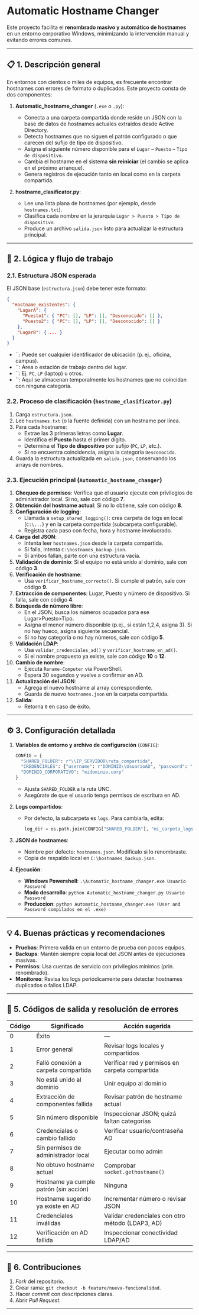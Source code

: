 # Automatic Hostname Changer

Este proyecto facilita el **renombrado masivo y automático de hostnames** en un entorno corporativo Windows, minimizando la intervención manual y evitando errores comunes.

---

## 📋 1. Descripción general

En entornos con cientos o miles de equipos, es frecuente encontrar hostnames con errores de formato o duplicados. Este proyecto consta de dos componentes:

1. **Automatic\_hostname\_changer** (`.exe` o `.py`):

   - Conecta a una carpeta compartida donde reside un JSON con la base de datos de hostnames actuales extraídos desde Active Directory.
   - Detecta hostnames que no siguen el patrón configurado o que carecen del sufijo de tipo de dispositivo.
   - Asigna el siguiente número disponible para el `Lugar` – `Puesto` – `Tipo de dispositivo`.
   - Cambia el hostname en el sistema **sin reiniciar** (el cambio se aplica en el próximo arranque).
   - Genera registros de ejecución tanto en local como en la carpeta compartida.

2. **hostname\_clasificator.py**:

   - Lee una lista plana de hostnames (por ejemplo, desde `hostnames.txt`).
   - Clasifica cada nombre en la jerarquía `Lugar > Puesto > Tipo de dispositivo`.
   - Produce un archivo `salida.json` listo para actualizar la estructura principal.

---

## 🔎 2. Lógica y flujo de trabajo

### 2.1. Estructura JSON esperada

El JSON base (`estructura.json`) debe tener este formato:

```json
{
  "Hostname_existentes": {
    "LugarA": {
      "Puesto1": { "PC": [], "LP": [], "Desconocido": [] },
      "Puesto2": { "PC": [], "LP": [], "Desconocido": [] }
    },
    "LugarB": { ... }
  }
}
```

- ``: Puede ser cualquier identificador de ubicación (p. ej., oficina, campus).
- ``: Área o estación de trabajo dentro del lugar.
- ``: Ej. `PC`, `LP` (laptop) u otros.
- ``: Aquí se almacenan temporalmente los hostnames que no coincidan con ninguna categoría.

### 2.2. Proceso de clasificación (`hostname_clasificator.py`)

1. Carga `estructura.json`.
2. Lee `hostnames.txt` (o la fuente definida) con un hostname por línea.
3. Para cada hostname:
   - Extrae las 3 primeras letras como **Lugar**.
   - Identifica el **Puesto** hasta el primer dígito.
   - Determina el **Tipo de dispositivo** por sufijo (`PC`, `LP`, etc.).
   - Si no encuentra coincidencia, asigna la categoría `Desconocido`.
4. Guarda la estructura actualizada en `salida.json`, conservando los arrays de nombres.

### 2.3. Ejecución principal (`Automatic_hostname_changer`)

1. **Chequeo de permisos**: Verifica que el usuario ejecute con privilegios de administrador local. Si no, sale con código **7**.
2. **Obtención del hostname actual**: Si no lo obtiene, sale con código **8**.
3. **Configuración de logging**:
   - Llamada a `setup_shared_logging()`: crea carpeta de logs en local (`C:\...`) y en la carpeta compartida (subcarpeta configurable).
   - Registra cada paso con fecha, hora y hostname involucrado.
4. **Carga del JSON**:
   - Intenta leer `hostnames.json` desde la carpeta compartida.
   - Si falla, intenta `C:\hostnames_backup.json`.
   - Si ambos fallan, parte con una estructura vacía.
5. **Validación de dominio**: Si el equipo no está unido al dominio, sale con código **3**.
6. **Verificación de hostname**:
   - Usa `verificar_hostname_correcto()`. Si cumple el patrón, sale con código **9**.
7. **Extracción de componentes**: Lugar, Puesto y número de dispositivo. Si falla, sale con código **4**.
8. **Búsqueda de número libre**:
   - En el JSON, busca los números ocupados para ese Lugar>Puesto>Tipo.
   - Asigna el menor número disponible (p.ej., si están 1,2,4, asigna 3). Si no hay hueco, asigna siguiente secuencial.
   - Si no hay categoría o no hay números, sale con código **5**.
9. **Validación LDAP**:
   - Usa `validar_credenciales_ad()` y `verificar_hostname_en_ad()`.
   - Si el nombre propuesto ya existe, sale con código **10** o **12**.
10. **Cambio de nombre**:
    - Ejecuta `Rename-Computer` vía PowerShell.
    - Espera 30 segundos y vuelve a confirmar en AD.
11. **Actualización del JSON**:
    - Agrega el nuevo hostname al array correspondiente.
    - Guarda de nuevo `hostnames.json` en la carpeta compartida.
12. **Salida**:
    - Retorna `0` en caso de éxito.

---

## ⚙️ 3. Configuración detallada

1. **Variables de entorno y archivo de configuración** (`CONFIG`):

   ```python
   CONFIG = {
     "SHARED_FOLDER": r"\\IP_SERVIDOR\ruta_compartida",
     "CREDENCIALES": {"username": r"DOMINIO\\UsuarioAD", "password": "MiPassword"},
     "DOMINIO_CORPORATIVO": "midominio.corp"
   }
   ```

   - Ajusta `SHARED_FOLDER` a la ruta UNC.
   - Asegúrate de que el usuario tenga permisos de escritura en AD.

2. **Logs compartidos**:

   - Por defecto, la subcarpeta es `logs`. Para cambiarla, edita:
     ```python
     log_dir = os.path.join(CONFIG["SHARED_FOLDER"], "mi_carpeta_logs")
     ```

3. **JSON de hostnames**:

   - Nombre por defecto: `hostnames.json`. Modifícalo si lo renombraste.
   - Copia de respaldo local en `C:\hostnames_backup.json`.

4. **Ejecución**:

   - **Windows Powershell**: `.\Automatic_hostname_changer.exe Usuario Password`
   - **Modo desarrollo**: `python Automatic_hostname_changer.py Usuario Password`
   - **Produccion**: `python Automatic_hostname_changer.exe (User and Password compilados en el .exe)`

---

## 💡 4. Buenas prácticas y recomendaciones

- **Pruebas**: Primero valida en un entorno de prueba con pocos equipos.
- **Backups**: Mantén siempre copia local del JSON antes de ejecuciones masivas.
- **Permisos**: Usa cuentas de servicio con privilegios mínimos (prin. renombrado). 
- **Monitoreo**: Revisa los logs periódicamente para detectar hostnames duplicados o fallos LDAP.

---

## 📝 5. Códigos de salida y resolución de errores

| Código | Significado                            | Acción sugerida                                  |
| ------ | -------------------------------------- | ------------------------------------------------ |
| 0      | Éxito                                  | —                                                |
| 1      | Error general                          | Revisar logs locales y compartidos               |
| 2      | Falló conexión a carpeta compartida    | Verificar red y permisos en carpeta compartida   |
| 3      | No está unido al dominio               | Unir equipo al dominio                           |
| 4      | Extracción de componentes fallida      | Revisar patrón de hostname actual                |
| 5      | Sin número disponible                  | Inspeccionar JSON; quizá faltan categorías       |
| 6      | Credenciales o cambio fallido          | Verificar usuario/contraseña AD                  |
| 7      | Sin permisos de administrador local    | Ejecutar como admin                              |
| 8      | No obtuvo hostname actual              | Comprobar `socket.gethostname()`                 |
| 9      | Hostname ya cumple patrón (sin acción) | Ninguna                                          |
| 10     | Hostname sugerido ya existe en AD      | Incrementar número o revisar JSON                |
| 11     | Credenciales inválidas                 | Validar credenciales con otro método (LDAP3, AD) |
| 12     | Verificación en AD fallida             | Inspeccionar conectividad LDAP/AD                |

---

## 🤝 6. Contribuciones

1. *Fork* del repositorio.
2. Crear rama: `git checkout -b feature/nueva-funcionalidad`.
3. Hacer *commit* con descripciones claras.
4. Abrir *Pull Request*.

---
